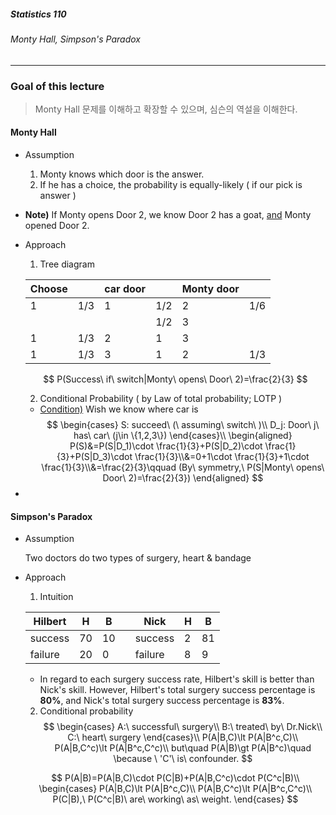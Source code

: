 ##### Statistics 110

###### Monty Hall, Simpson's Paradox

---



### Goal of this lecture

> Monty Hall 문제를 이해하고 확장할 수 있으며, 심슨의 역설을 이해한다.





#### Monty Hall

- Assumption

  1. Monty knows which door is the answer.
  2. If he has a choice, the probability is equally-likely ( if our pick is answer )

- **Note)** If Monty opens Door 2, we know Door 2 has a goat, <u>and</u> Monty opened Door 2. 

- Approach

  1) Tree diagram

  | Choose |      | car door |      | Monty door |      |
  | ------ | ---- | -------- | ---- | ---------- | ---- |
  | 1      | 1/3  | 1        | 1/2  | 2          | 1/6  |
  |        |      |          | 1/2  | 3          |      |
  | 1      | 1/3  | 2        | 1    | 3          |      |
  | 1      | 1/3  | 3        | 1    | 2          | 1/3  |

  $$
  P(Success\ if\ switch|Monty\ opens\ Door\ 2)=\frac{2}{3}
  $$

  2) Conditional Probability ( by Law of total probability; LOTP )

  - <u>Condition)</u> Wish we know where car is
    $$
    \begin{cases}
    S: succeed\ (\ assuming\ switch\ )\\
    D_j: Door\ j\ has\ car\ (j\in \{1,2,3\})
    \end{cases}\\
    \begin{aligned}
    P(S)&=P(S|D_1)\cdot \frac{1}{3}+P(S|D_2)\cdot \frac{1}{3}+P(S|D_3)\cdot \frac{1}{3}\\&=0+1\cdot \frac{1}{3}+1\cdot \frac{1}{3}\\&=\frac{2}{3}\qquad (By\ symmetry,\ P(S|Monty\ opens\ Door\ 2)=\frac{2}{3})
    \end{aligned}
    $$

- 





#### Simpson's Paradox

- Assumption

  Two doctors do two types of surgery, heart & bandage

- Approach

  1) Intuition

  | Hilbert | H    | B    |      | Nick    | H    | B    |
  | ------- | ---- | ---- | ---- | ------- | ---- | ---- |
  | success | 70   | 10   |      | success | 2    | 81   |
  | failure | 20   | 0    |      | failure | 8    | 9    |

  - In regard to each surgery success rate, Hilbert's skill is better than Nick's skill. However, Hilbert's total surgery success percentage is **80%**, and Nick's total surgery success percentage is **83%**.

  2) Conditional probability
  $$
  \begin{cases}
  A:\ successful\ surgery\\
  B:\ treated\ by\ Dr.Nick\\
  C:\ heart\ surgery
  \end{cases}\\
  P(A|B,C)\lt P(A|B^c,C)\\
  P(A|B,C^c)\lt P(A|B^c,C^c)\\
  but\quad P(A|B)\gt P(A|B^c)\quad \because \ 'C'\ is\ confounder.
  $$
  
  $$
  P(A|B)=P(A|B,C)\cdot P(C|B)+P(A|B,C^c)\cdot P(C^c|B)\\
  \begin{cases}
  P(A|B,C)\lt P(A|B^c,C)\\
  P(A|B,C^c)\lt P(A|B^c,C^c)\\
  P(C|B),\ P(C^c|B)\ are\ working\ as\ weight.
  \end{cases}
  $$
  

